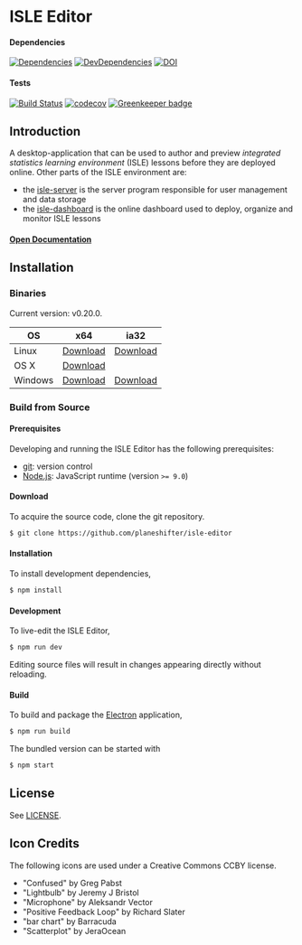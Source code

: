 # ISLE Editor

#### Dependencies

[![Dependencies][dependencies-image]][dependencies-url] 
[![DevDependencies][dev-dependencies-image]][dev-dependencies-url]
[![DOI](https://zenodo.org/badge/61614893.svg)](https://zenodo.org/badge/latestdoi/61614893)

#### Tests

[![Build Status](https://travis-ci.org/Planeshifter/isle-editor.svg?branch=master)](https://travis-ci.org/Planeshifter/isle-editor)
[![codecov](https://codecov.io/gh/Planeshifter/isle-editor/branch/master/graph/badge.svg)](https://codecov.io/gh/Planeshifter/isle-editor) [![Greenkeeper badge](https://badges.greenkeeper.io/Planeshifter/isle-editor.svg)](https://greenkeeper.io/)

## Introduction

A desktop-application that can be used to author and preview *integrated statistics learning environment* (ISLE) lessons before they are deployed online. Other parts of the ISLE environment are: 

-   the [isle-server][isle-server] is the server program responsible for user management and data storage
-   the [isle-dashboard][isle-dashboard] is the online dashboard used to deploy, organize and monitor ISLE lessons

#### [Open Documentation][docs]

## Installation

### Binaries

Current version: v0.20.0.

| OS      | x64 | ia32 |
| ------- | --- | --- |
| Linux   | [Download][linux-x64] | [Download][linux-ia32] |
| OS X    | [Download][darwin-x64] |  |
| Windows | [Download][win32-x64] | [Download][win32-ia32] |

### Build from Source

#### Prerequisites

Developing and running the ISLE Editor has the following prerequisites:

* [git][git]: version control
* [Node.js][node-js]: JavaScript runtime (version `>= 9.0`)


#### Download

To acquire the source code, clone the git repository.

``` bash
$ git clone https://github.com/planeshifter/isle-editor
```

#### Installation

To install development dependencies,

``` bash
$ npm install
```

#### Development

To live-edit the ISLE Editor,

``` bash
$ npm run dev
```

Editing source files will result in changes appearing directly without reloading.

#### Build

To build and package the [Electron][electron] application,

``` bash
$ npm run build
```

The bundled version can be started with

``` bash
$ npm start
```

## License

See [LICENSE][license].

## Icon Credits

The following icons are used under a Creative Commons CCBY license.

- "Confused" by Greg Pabst
- "Lightbulb" by Jeremy J Bristol
- "Microphone" by Aleksandr Vector
- "Positive Feedback Loop" by Richard Slater
- "bar chart" by Barracuda
- "Scatterplot" by JeraOcean

[isle-dashboard]: https://github.com/Planeshifter/isle-dashboard
[isle-server]: https://github.com/Planeshifter/isle-server

[electron]: http://electron.atom.io/
[git]: http://git-scm.com/
[license]: https://raw.githubusercontent.com/Planeshifter/isle-editor/master/LICENSE.md
[node-js]: https://nodejs.org/en/
[darwin-x64]: https://github.com/Planeshifter/isle-editor/releases/download/v0.20.0/ISLE.Editor-darwin-x64.zip
[linux-x64]: https://github.com/Planeshifter/isle-editor/releases/download/v0.20.0/ISLE.Editor-linux-x64.zip
[linux-ia32]: https://github.com/Planeshifter/isle-editor/releases/download/v0.20.0/ISLE.Editor-linux-ia32.zip
[win32-ia32]: https://github.com/Planeshifter/isle-editor/releases/download/v0.20.0/ISLE.Editor-win32-ia32.zip
[win32-x64]: https://github.com/Planeshifter/isle-editor/releases/download/v0.20.0/ISLE.Editor-win32-x64.zip

[dependencies-image]: https://img.shields.io/david/planeshifter/isle-editor/master.svg
[dependencies-url]: https://david-dm.org/planeshifter/isle-editor/master

[dev-dependencies-image]: https://img.shields.io/david/dev/planeshifter/isle-editor/master.svg
[dev-dependencies-url]: https://david-dm.org/planeshifter/isle-editor/master#info=devDependencies

[docs]: http://isledocs.com/
